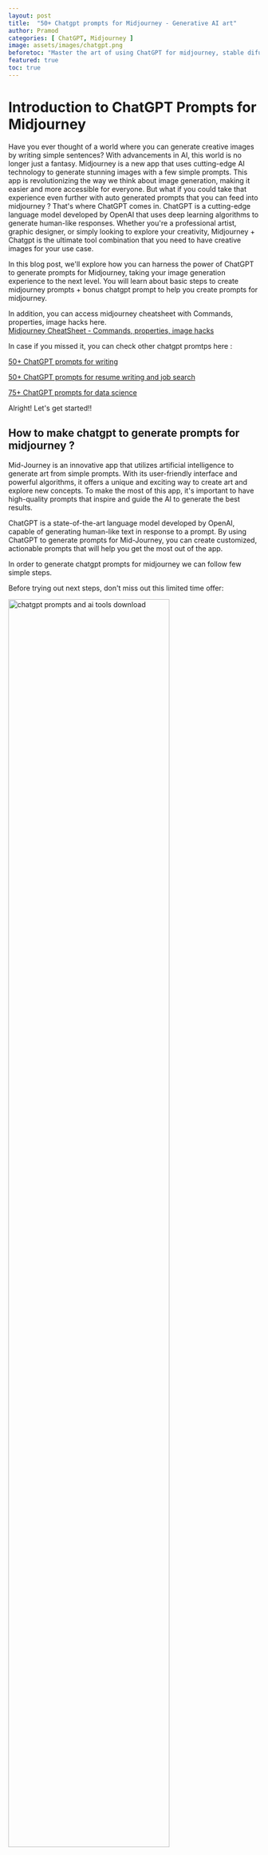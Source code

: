 ```yaml
---
layout: post
title:  "50+ Chatgpt prompts for Midjourney - Generative AI art"
author: Pramod
categories: [ ChatGPT, Midjourney ]
image: assets/images/chatgpt.png
beforetoc: "Master the art of using ChatGPT for midjourney, stable difussion or DALL-E-2"
featured: true
toc: true
---
```


# Introduction to ChatGPT Prompts for Midjourney 

Have you ever thought of a world where you can generate creative images by writing simple sentences? With advancements in AI, this world is no longer just a fantasy. Midjourney is a new app that uses cutting-edge AI technology to generate stunning images with a few simple prompts. This app is revolutionizing the way we think about image generation, making it easier and more accessible for everyone.
But what if you could take that experience even further with auto generated prompts that you can feed into midjourney ? That's where ChatGPT comes in. ChatGPT is a cutting-edge language model developed by OpenAI that uses deep learning algorithms to generate human-like responses. 
Whether you're a professional artist, graphic designer, or simply looking to explore your creativity, Midjourney + Chatgpt is the ultimate tool combination that you need to have creative images for your use case. 

In this blog post, we'll explore how you can harness the power of ChatGPT to generate prompts for Midjourney, taking your image generation experience to the next level.
You will learn about basic steps to create midjourney prompts + bonus chatgpt prompt to help you create prompts for midjourney. 

In addition, you can access midjourney cheatsheet with Commands, properties, image hacks here.      
<a href="/midjourney-cheatsheet/"> Midjourney CheatSheet - Commands, properties, image hacks </a>

In case if you missed it, you can check other chatgpt promtps here :

[50+ ChatGPT prompts for writing](/chatgpt-prompts-for-writing/)

[50+ ChatGPT prompts for resume writing and job search](/chatgpt-prompts-for-resume/)

[75+ ChatGPT prompts for data science](/chatgpt-prompts-for-data-science/)

Alright! Let's get started!!

## How to make chatgpt to generate prompts for midjourney ? 
Mid-Journey is an innovative app that utilizes artificial intelligence to generate art from simple prompts. With its user-friendly interface and powerful algorithms, it offers a unique and exciting way to create art and explore new concepts. To make the most of this app, it's important to have high-quality prompts that inspire and guide the AI to generate the best results. 

ChatGPT is a state-of-the-art language model developed by OpenAI, capable of generating human-like text in response to a prompt. By using ChatGPT to generate prompts for Mid-Journey, you can create customized, actionable prompts that will help you get the most out of the app.

In order to generate chatgpt prompts for midjourney we can follow few simple steps. 

Before trying out next steps, don't miss out this limited time offer: 

<a href="https://etsy.me/3ljbdQ3"><img src="/assets/images/chatgpt-prompts-ai-tools-1000.jpg" alt="chatgpt prompts and ai tools download" style="width:80%;"></a>


### Step 1: Setup ChatGPT for midjourney context
While ChatGPT is a smart AI assistant, it's knowledge is limited to training data until 2021 at the time of writing this article. 
The key ingredient to make ChatGPT give creative prompts for midjourney is to properly set context for ChatGPT to understand what is MidJourney. 
To do that we will use the following prompt 

> Pretend you are a graphic designer generating creative images for midjourney. Midjourney is an app that can generate AI art from simple prompts. I will give you a concept and you will give me 5 different prompts that I can feed into midjourney. Make sure they are creative . 

The moment you specify above prompt for midjourney, we will get a result with a random concept. 

```
Sample response: 

Great! Here are five prompts for generating AI art on Midjourney based on the concept of "Underwater World":

A coral reef teeming with vibrant, exotic fish.
An underwater city with towering buildings and bustling traffic.
A giant octopus surrounded by a cloud of ink, lurking in the depths.
A mermaid lounging on a rock, surrounded by glittering schools of fish.
A deep-sea diver encountering a massive, majestic whale.
```

Note that every New Chat in ChatGPT creates context for that specific conversation. So if when asking about prompt, try in a new chat so that you can reuse that Chat window for prompts in next steps.

### Step 2: Decide your Concept

The second step in using ChatGPT to generate prompts for Mid-Journey is to choose a concept or theme that you want to explore. This could be anything from a specific style of art to a particular subject matter. Consider what you want to create and what you hope to achieve with your AI-generated art. If you not sure what concept to chose, ask ChatGPT to 
> Give me a list of 5 creative concepts that I can use to generate AI art

Here is a sample response from ChatGPT: 

```
Sure, here is a list of 5 creative concepts that you can use to generate AI art
1. A dreamscape of a futuristic city
2. An abstract landscape inspired by nature
3. A surreal portrait of an animal
4. A macro shot of a beautifully textured flower
5. A stylized depiction of a city skyline at night

```

### Step 3: Provide a Starting concept Prompt

Once you've chosen your concept, it's time to provide ChatGPT with a starting prompt. This could be as simple as "A peacock and a parrot"  or "A car and a bike" etc.  You can also specify this simply by skipping step 1 and step 2 with a prompt like "create a generative AI art prompt for a beautiful butterfly in forest" or "generate a prompt for a futuristic cityscape for generative AI art". The starting prompt should be clear and concise, providing ChatGPT with enough information to generate relevant prompts.

```
Prompt: A peacock and a parrot

Response:

Certainly! Here are five creative prompts for generating AI art on Midjourney based on the concept of "Peacock and Parrot":

A flamboyant parade of peacocks and parrots, each more colorful and extravagant than the last.
A majestic peacock with iridescent feathers perched on a branch, while a brilliant parrot swoops by in the background.
A mystical garden filled with peacock and parrot topiaries, each crafted from intricate foliage and floral patterns.
A fantastical jungle where peacocks and parrots reign supreme, their feathers and wings bursting with enchanting patterns and designs.
A playful scene where a curious parrot perches on the head of a majestic peacock, each adorned with elaborate, complementary plumage.
```

### Step 4: Request different variations

After providing your starting prompt, ask ChatGPT to generate different variations for the same concept. This will give you a variety of options to choose from, allowing you to select the one that best fits your needs. You can ask ChatGPT to provide the variations by entering 

> Can you generate 3 different variations of your previous response ? 

Quick tip: ChatGPT can become too creative at this point. So ask ChatGPT to customize it as per your interests just like you make your specifications to a graphic designer. 

### Step 5: Copy and Paste the Prompts into Mid-Journey

Once you've selected the prompt you want to use, simply copy and paste it into the Mid-Journey discord app with the tag `/imagine`. The app will then use the prompt to generate AI-generated art based on your specifications.
Eg: `/imagine a butterfly with a beautiful wings on a unicorn`

### Step 6: Experiment and Refine

Finally, experiment with different prompts and see what kind of results you get. You may want to try using different concepts or adjusting your prompts to see how they affect the AI-generated art. With time and experimentation, you'll be able to fine-tune your prompts and get the most out of the Mid-Journey app.

Similar steps can be followed for generating prompts for stable diffusion, DALL-E-2 etc. 

In conclusion, using ChatGPT to generate prompts for Mid-Journey can help you get the most out of the app and create unique, high-quality AI-generated art. Give it a try and see what kind of results you can achieve!

## 50+ chatgpt prompts
Here are 50+ chatgpt prompts that you can instantly use for midjourney or DALL-E or other AI generated art. 

## Futuristic Cities
1. Generate an image of a futuristic cityscape, with towering structures and advanced technology reflecting the growth and progress of society.
2. Design an image of a city in the clouds, with soaring structures and a sense of wonder reflecting the limits of the human imagination.
3. Generate an abstract representation of a futuristic city, with lines, shapes, and symbols of progress and innovation flowing in a dynamic pattern.
4. Create an image of a city in a parallel dimension, with strange architecture, mysterious energy fields, and a surreal atmosphere.
5. Generate an image of a city floating in space, with advanced technology, zero gravity, and a breathtaking view of the cosmos.
6. Design an image of a city in a post-apocalyptic world, with shattered structures, rusty machines, and a harsh, unforgiving environment.
7. Generate an abstract representation of a city under attack, with explosions, fire, and other symbols of chaos and destruction flowing in a vibrant pattern.
8. Create an image of a city in the desert, with towering structures, advanced technology, and a harsh, barren environment reflecting the challenges of life in the city.
9. Generate an image of a futuristic city in the jungle, with towering structures, advanced technology, and lush, green surroundings reflecting the unique challenges of city life in a natural environment.
10. Design an image of a city in the stars, with soaring structures, advanced technology, and a sense of cosmic power and wonder.
11. Generate an image of a futuristic city in the sky, with soaring structures, advanced technology, and a sense of freedom and wonder.

## Robots and Cyborgs
12. Design an image of a robot exploring new frontiers, with advanced technology and a sense of adventure reflecting their thirst for discovery.
13. Generate an image of a robot in space, with advanced technology and a sense of wonder reflecting their journey into the unknown.
14. Design an image of a cyborg on a mission, with high-tech weapons and advanced technology reflecting their determination and resolve.
15. Generate an image of a cyborg in a virtual reality world, with advanced technology and a sense of immersion reflecting their connection to the digital world.
16. Design an image of a robot on a quest, with advanced technology and a sense of purpose reflecting their journey to fulfill their destiny.

## Dragons
17. Create an image of a dragon in the clouds, with a magnificent, awe-inspiring presence and a sense of mystery and wonder.
18. Generate an image of a dragon in the stars, with a magnificent, awe-inspiring presence and a sense
of cosmic power and wonder.
19. Design an image of a dragon in the fire, with a fierce and powerful presence and a sense of danger and intensity.
20. Generate an image of a dragon in the water, with a graceful and serene presence and a sense of mystery and calm.
21. Create an image of a dragon in the sky, with a magnificent, awe-inspiring presence and a sense of freedom and wonder.
22. Design an image of a dragon in the shadows, with a mysterious and elusive presence and a sense of darkness and danger.
23. Generate an image of a dragon in the forest, with a wild and untamed presence and a sense of adventure and mystery.
24. Create an image of a dragon in the mountains, with a majestic and powerful presence and a sense of strength and stability.

## Abstract and Surreal Art
25. Generate an abstract representation of the flow of energy, with lines, shapes, and symbols of power and motion flowing in a dynamic pattern.
26. Design an image of a dreamlike landscape, with surreal elements and a sense of mystery and wonder.
27. Generate an abstract representation of a kaleidoscope, with vibrant colors and geometric shapes flowing in a mesmerizing pattern.
28. Create an image of a strange and mysterious world, with surreal elements and a sense of otherness and unease.
29. Generate an abstract representation of a maze, with lines, shapes, and symbols of confusion and complexity flowing in a dynamic pattern.
30. Design an image of a phantasmagoric landscape, with surreal elements and a sense of haunting beauty and wonder.

## Fantasy and Mythical Creatures
31. Generate an image of a unicorn in a magical forest, with a graceful and ethereal presence and a sense of mystery and wonder.
32. Design an image of a mermaid in the sea, with a graceful and mesmerizing presence and a sense of beauty and magic.
33. Generate an image of a fairy in a flower garden, with a delicate and playful presence and a sense of wonder and delight.
34. Create an image of a centaur in a wild forest, with a powerful and regal presence and a sense of strength and grace.
35. Generate an image of a phoenix in the fire, with a fierce and resplendent presence and a sense of renewal and rebirth.
36. Design an image of a gryphon in the sky, with a majestic and awe-inspiring presence and a sense of freedom and power.

## Nature and Landscapes
37. Generate an image of a waterfall in the forest, with a powerful and serene presence and a sense of tranquility and renewal.
38. Design an image of a lightning storm at sea, with a powerful and dangerous presence and a sense of raw energy and power.
39. Generate an image of a sunset over the desert, with a warm and peaceful presence and a sense of closure and transition.
40. Create an image of a rainbow over the meadow, with a vibrant and joyful presence and a sense of hope and beauty.
41. Generate an image of a sunrise over the mountains, with a warm and inspiring presence and a sense of new beginnings and hope.
42. Design an image of a tornado in the plain, with a powerful and dangerous presence and a sense of raw energy and destruction.

## Sports and Adventure
43. Generate an image of a skydiver jumping out of a plane, with a sense of thrill and excitement and a focus on adventure and adrenaline.
44. Design an image of a snow boarder shredding down a mountain, with a sense of thrill and freedom and a focus on action and energy.
45. Generate an image of a surfer riding a big wave, with a sense of grace and bravery and a focus on skill and courage.
46. Create an image of a racecar driver speeding around the track, with a sense of speed and danger and a focus on competition and speed.
47. Generate an image of a mountain climber scaling a peak, with a sense of challenge and perseverance and a focus on endurance and strength.
48. Design an image of a dirt biker jumping over obstacles, with a sense of excitement and adrenaline and a focus on skill and action.
49. Generate an image of a paraglider soaring through the sky, with a sense of peace and freedom and a focus on adventure and excitement.
50. Create an image of a deep sea diver exploring the ocean depths, with a sense of wonder and mystery and a focus on adventure and discovery.

## Non fiction
51. Create an image of a history museum showcasing ancient artifacts, with a focus on education and discovery.
52. Generate an image of a doctor examining a patient, with a focus on care and professionalism.
53. Design an image of a police officer patrolling the streets, with a focus on safety and protection.
54. Generate an image of a chef preparing a meal in a restaurant kitchen, with a focus on creativity and precision.
55. Create an image of a firefighter responding to an emergency, with a focus on bravery and heroism.
56. Generate an image of a teacher leading a classroom discussion, with a focus on education and inspiration.
57. Design an image of a pilot flying a plane, with a focus on precision and expertise.
58. Generate an image of a mechanic fixing a car, with a focus on problem-solving and technical skill.
59. Create an image of a construction worker building a skyscraper, with a focus on hard work and innovation.
60. Create an image of a human brain with different colors and shapes

Other Chatgpt Prompts for Midjourney or stable diffusion
1. Describe a scene from your favorite movie. For example, "The bustling city of Metropolis from Superman."
2. Create an image of a futuristic cityscape. For example, "A towering metropolis filled with flying cars and towering skyscrapers."
3. Imagine a world without humans. For example, "A desolate, post-apocalyptic wasteland where nature has reclaimed the land."
4. Create an abstract work of art. For example, "A vibrant swirl of colors and shapes, inspired by the works of Jackson Pollock."
5. Depict a surreal dreamscape. For example, "A floating city in the clouds surrounded by strange, otherworldly creatures."
6. Visualize your perfect home. For example, "A cozy cottage surrounded by a beautiful, sprawling garden."
7. Design an alien landscape. For example, "A barren, desert world dotted with towering red rocks and glowing crystals."
8. Create an underwater world. For example, "A vibrant coral reef teeming with exotic fish and other sea creatures."
9. Imagine a world filled with robots. For example, "A bustling city where robots and humans coexist, working together to build a better future."
10. Design a magical world. For example, "A enchanted forest filled with glittering fairies and mischievous elves."

In conclusion, you now know how to generative creative prompts for midjourney using ChatGPT. Also you have a treasure
trove of 50+ creative prompts for generating AI art on Midjourney, from fantastical gardens to underwater wonderlands
and beyond. 

So why not put them to the test? Share your favorite AI-generated artwork on social media using the hashtag
#tipseason, and let us know which prompts you found most inspiring. Don't forget to tag us, and see if your friends can
guess which prompts you used. And to stay up to date on the latest in generative AI art, be sure to subscribe to our
newsletter. With Midjourney and Chatgpt, the possibilities are truly endless. Let your imagination run wild, and
discover the amazing world of generative AI art today!
